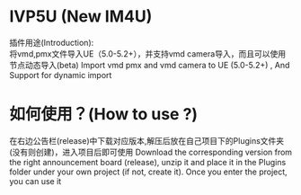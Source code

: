 # IVP5U (New IM4U)
插件用途(Introduction):<br>
将vmd,pmx文件导入UE（5.0-5.2+），并支持vmd camera导入，而且可以使用节点动态导入(beta)
Import vmd pmx and vmd camera to UE (5.0-5.2+) , And Support for dynamic import
# 如何使用？(How to use ?)
在右边公告栏(release)中下载对应版本,解压后放在自己项目下的Plugins文件夹(没有则创建)，进入项目后即可使用
Download the corresponding version from the right announcement board (release), unzip it and place it in the Plugins folder under your own project (if not, create it). Once you enter the project, you can use it


 
 
